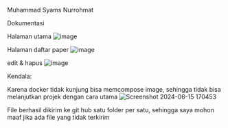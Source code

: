 Muhammad Syams Nurrohmat

Dokumentasi

Halaman utama ![image](https://github.com/Msyams10/CRUDsyams/assets/136690872/114e60f3-7cc0-4dea-95d3-b2b46701e688)

Halaman daftar paper ![image](https://github.com/Msyams10/CRUDsyams/assets/136690872/7218a9ff-e116-4b3e-ac55-ef582d5fb8ac)

edit & hapus ![image](https://github.com/Msyams10/CRUDsyams/assets/136690872/8870bc94-af23-470c-b7ae-7732af68c64a)

Kendala:

Karena docker tidak kunjung bisa memcompose image, sehingga tidak bisa melanjutkan projek dengan cara utama ![Screenshot 2024-06-15 170453](https://github.com/Msyams10/CRUDsyams/assets/136690872/b70a8306-0c74-4ed1-b21b-1e435a9ea604)
 
File berhasil dikirim ke git hub satu folder per satu, sehingga saya mohon maaf jika ada file yang tidak terkirim
